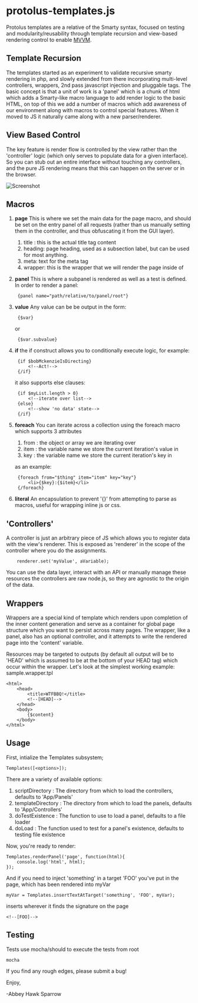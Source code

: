 protolus-templates.js
===========

Protolus templates are a relative of the Smarty syntax, focused on testing and modularity/reusability through template recursion and view-based rendering control to enable [MVVM](http://russelleast.wordpress.com/2008/08/09/overview-of-the-modelview-viewmodel-mvvm-pattern-and-data-binding/).

Template Recursion
------------------

The templates started as an experiment to validate recursive smarty rendering in php, and slowly extended from there incorporating multi-level controllers, wrappers, 2nd pass javascript injection and pluggable tags. The basic concept is that a unit of work is a 'panel' which is a chunk of html which adds a Smarty-like macro language to add render logic to the basic HTML, on top of this we add a number of macros which add awareness of our environment along with macros to control special features. When it moved to JS it naturally came along with a new parser/renderer.

View Based Control
------------------

The key feature is render flow is controlled by the view rather than the 'controller' logic (which only serves to populate data for a given interface). So you can stub out an entire interface without touching any controllers, and the pure JS rendering means that this can happen on the server or in the browser.

![Screenshot](http://wiki.protol.us/images/9/9e/ProtolusRenderTree.png )

Macros
------

1. **page**
This is where we set the main data for the page macro, and should be set on the entry panel of all requests (rather than us manually setting them in the controller, and thus obfuscating it from the GUI layer).
    1. title : this is the actual title tag content
    2. heading: page heading, used as a subsection label, but can be used for most anything.
    3. meta: text for the meta tag
    4. wrapper: this is the wrapper that we will render the page inside of
            
2. **panel**
    This is where a subpanel is rendered as well as a test is defined. In order to render a panel:
        
        {panel name="path/relative/to/panel/root"}
        
3. **value**
    Any value can be be output in the form:
        
        {$var}
        
    or
        
        {$var.subvalue}
        
4. **if**
    the if construct allows you to conditionally execute logic, for example:
            
        {if $bobMckenzieIsDirecting}
            <!--Act!-->
        {/if}
            
    it also supports else clauses:
            
        {if $myList.length > 0}
            <!--iterate over list-->
        {else}
            <!--show 'no data' state-->
        {/if}
5. **foreach**
    You can iterate across a collection using the foreach macro which supports 3 attributes
    1. from : the object or array we are iterating over
    2. item : the variable name we store the current iteration's value in
    3. key : the variable name we store the current iteration's key in
    
    as an example:

        {foreach from="$thing" item="item" key="key"}
            <li>{$key}:{$item}</li>
        {/foreach}
5. **literal**
    An encapsulation to prevent '{}' from attempting to parse as macros, useful for wrapping inline js or css.

'Controllers'
-------------

A controller is just an arbitrary piece of JS which allows you to register data with the view's renderer. This is exposed as 'renderer' in the scope of the controller where you do the assignments.
        
        renderer.set('myValue', aVariable);
        
You can use the data layer, interact with an API or manually manage these resources the controllers are raw node.js, so they are agnostic to the origin of the data.
    
Wrappers
--------

Wrappers are a special kind of template which renders upon completion of the inner content generation and serve as a container for global page structure which you want to persist across many pages. The wrapper, like a panel, also has an optional controller, and it attempts to write the rendered page into the 'content' variable.

Resources may be targeted to outputs (by default all output will be to 'HEAD' which is assumed to be at the bottom of your HEAD tag) which occur within the wrapper. Let's look at the simplest working example: sample.wrapper.tpl

    <html>
        <head>
            <title>WTFBBQ!</title>
            <!--[HEAD]-->
        </head>
        <body>
            {$content}
        </body>
    </html>
    
Usage
-----

First, intialize the Templates subsystem;

    Templates([<options>]);
    
There are a variety of available options:

1. scriptDirectory : The directory from which to load the controllers, defaults to 'App/Panels'
2. templateDirectory : The directory from which to load the panels, defaults to 'App/Controllers'
3. doTestExistence : The function to use to load a panel, defaults to a file loader
4. doLoad : The function  used to test for a panel's existence, defaults to testing file existence
    
Now, you're ready to render:

    Templates.renderPanel('page', function(html){
        console.log('html', html);
    });

And if you need to inject 'something' in a target 'FOO' you've put in the page, which has been rendered into myVar

    myVar = Templates.insertTextAtTarget('something', 'FOO', myVar);
    
inserts wherever it finds the signature on the page

    <!--[FOO]-->
    
Testing
-------
Tests use mocha/should to execute the tests from root

    mocha

If you find any rough edges, please submit a bug!

Enjoy,

-Abbey Hawk Sparrow